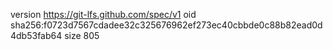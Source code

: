version https://git-lfs.github.com/spec/v1
oid sha256:f0723d7567cdadee32c325676962ef273ec40cbbde0c88b82ead0d4db53fab64
size 805
